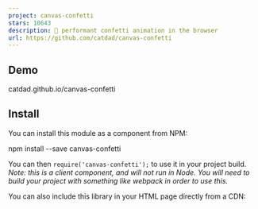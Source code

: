 ```yaml
---
project: canvas-confetti
stars: 10643
description: 🎉 performant confetti animation in the browser
url: https://github.com/catdad/canvas-confetti
---
```


Demo
----

catdad.github.io/canvas-confetti

Install
-------

You can install this module as a component from NPM:

npm install --save canvas-confetti

You can then `require('canvas-confetti');` to use it in your project build. _Note: this is a client component, and will not run in Node. You will need to build your project with something like webpack in order to use this._

You can also include this library in your HTML page directly from a CDN:

<script src\="https://cdn.jsdelivr.net/npm/canvas-confetti@1.9.3/dist/confetti.browser.min.js"\></script\>

_Note: you should use the latest version at the time that you include your project. You can see all versions on the releases page._

Reduced Motion
--------------

Thank you for joining me in this very important message about motion on your website. See, not everyone likes it, and some actually prefer no motion. They have ways to tell us about it and we should listen. While I don't want to go as far as tell you not to have confetti on your page just yet, I do want to make it easy for you to respect what your users want. There is a `disableForReducedMotion` option you can use so that users that have trouble with chaotic animations don't need to struggle on your website. This is disabled by default, but I am considering changing that in a future major release. If you have strong feelings about this, please let me know. For now, please confetti responsibly.

API
---

When installed from `npm`, this library can be required as a client component in your project build. When using the CDN version, it is exposed as a `confetti` function on `window`.

### `confetti([options {Object}])` → `Promise|null`

`confetti` takes a single optional object. When `window.Promise` is available, it will return a Promise to let you know when it is done. When promises are not available (like in IE), it will return `null`. You can polyfill promises using any of the popular polyfills. You can also provide a promise implementation to `confetti` through:

const MyPromise \= require('some-promise-lib');
const confetti \= require('canvas-confetti');
confetti.Promise \= MyPromise;

If you call `confetti` multiple times before it is done, it will return the same promise every time. Internally, the same canvas element will be reused, continuing the existing animation with the new confetti added. The promise returned by each call to `confetti` will resolve once all animations are done.

#### `options`

The `confetti` parameter is a single optional `options` object, which has the following properties:

-   `particleCount` _Integer (default: 50)_: The number of confetti to launch. More is always fun... but be cool, there's a lot of math involved.
-   `angle` _Number (default: 90)_: The angle in which to launch the confetti, in degrees. 90 is straight up.
-   `spread` _Number (default: 45)_: How far off center the confetti can go, in degrees. 45 means the confetti will launch at the defined `angle` plus or minus 22.5 degrees.
-   `startVelocity` _Number (default: 45)_: How fast the confetti will start going, in pixels.
-   `decay` _Number (default: 0.9)_: How quickly the confetti will lose speed. Keep this number between 0 and 1, otherwise the confetti will gain speed. Better yet, just never change it.
-   `gravity` _Number (default: 1)_: How quickly the particles are pulled down. 1 is full gravity, 0.5 is half gravity, etc., but there are no limits. You can even make particles go up if you'd like.
-   `drift` _Number (default: 0)_: How much to the side the confetti will drift. The default is 0, meaning that they will fall straight down. Use a negative number for left and positive number for right.
-   `flat` _Boolean (default: false)_: Optionally turns off the tilt and wobble that three dimensional confetti would have in the real world. Yeah, they look a little sad, but y'all asked for them, so don't blame me.
-   `ticks` _Number (default: 200)_: How many times the confetti will move. This is abstract... but play with it if the confetti disappear too quickly for you.
-   `origin` _Object_: Where to start firing confetti from. Feel free to launch off-screen if you'd like.
    -   `origin.x` _Number (default: 0.5)_: The `x` position on the page, with `0` being the left edge and `1` being the right edge.
    -   `origin.y` _Number (default: 0.5)_: The `y` position on the page, with `0` being the top edge and `1` being the bottom edge.
-   `colors` _Array<String>_: An array of color strings, in the HEX format... you know, like `#bada55`.
-   `shapes` _Array<String|Shape>_: An array of shapes for the confetti. There are 3 built-in values of `square`, `circle`, and `star`. The default is to use both squares and circles in an even mix. To use a single shape, you can provide just one shape in the array, such as `['star']`. You can also change the mix by providing a value such as `['circle', 'circle', 'square']` to use two third circles and one third squares. You can also create your own shapes using the `confetti.shapeFromPath` or `confetti.shapeFromText` helper methods.
-   `scalar` _Number (default: 1)_: Scale factor for each confetti particle. Use decimals to make the confetti smaller. Go on, try teeny tiny confetti, they are adorable!
-   `zIndex` _Integer (default: 100)_: The confetti should be on top, after all. But if you have a crazy high page, you can set it even higher.
-   `disableForReducedMotion` _Boolean (default: false)_: Disables confetti entirely for users that prefer reduced motion. The `confetti()` promise will resolve immediately in this case.

### `confetti.shapeFromPath({ path, matrix? })` → `Shape`

This helper method lets you create a custom confetti shape using an SVG Path string. Any valid path should work, though there are a few caveats:

-   All paths will be filed. If you were hoping to have a stroke path, that is not implemented.
-   Paths are limited to a single color, so keep that in mind.
-   All paths need a valid transform matrix. You can pass one in, or you can leave it out and use this helper to calculate the matrix for you. Do note that calculating the matrix is a bit expensive, so it is best to calculate it once for each path in development and cache that value, so that production confetti remain fast. The matrix is deterministic and will always be the same given the same path value.
-   For best forward compatibility, it is best to re-generate and re-cache the matrix if you update the `canvas-confetti` library.
-   Support for path-based confetti is limited to browsers which support `Path2D`, which should really be all major browser at this point.

This method will return a `Shape` -- it's really just a plain object with some properties, but shhh... we'll pretend it's a shape. Pass this `Shape` object into the `shapes` array directly.

As an example, here's how you might do a triangle confetti:

var triangle \= confetti.shapeFromPath({ path: 'M0 10 L5 0 L10 10z' });

confetti({
  shapes: \[triangle\]
});

### `confetti.shapeFromText({ text, scalar?, color?, fontFamily? })` → `Shape`

This is the highly anticipated feature to render emoji confetti! Use any standard unicode emoji. Or other text, but... maybe don't use other text.

While any text should work, there are some caveats:

-   For flailing confetti, something that is mostly square works best. That is, a single character, especially an emoji.
-   Rather than rendering text every time a confetti is drawn, this helper actually rasterizes the text. Therefore, it does not scale well after it is created. If you plan to use the `scalar` value to scale your confetti, use the same `scalar` value here when creating the shape. This will make sure the confetti are not blurry.

The options for this method are:

-   `options` _`Object`_:
    -   `text` _`String`_: the text to be rendered as a confetti. If you can't make up your mind, I suggest "🐈".
    -   `scalar` _`Number, optional, default: 1`_: a scale value relative to the default size. It matches the `scalar` value in the confetti options.
    -   `color` _`String, optional, default: #000000`_: the color used to render the text.
    -   `fontFamily` _`String, optional, default: native emoji`_: the font family name to use when rendering the text. The default follows best practices for rendring the native OS emoji of the device, falling back to `sans-serif`. If using a web font, make sure this font is loaded before rendering your confetti.

var scalar \= 2;
var pineapple \= confetti.shapeFromText({ text: '🍍', scalar });

confetti({
  shapes: \[pineapple\],
  scalar
});

### `confetti.create(canvas, [globalOptions])` → `function`

This method creates an instance of the `confetti` function that uses a custom canvas. This is useful if you want to limit the area on your page in which confetti appear. By default, this method will not modify the canvas in any way (other than drawing to it).

_Canvas can be misunderstood a bit though, so let me explain why you might want to let the module modify the canvas just a bit. By default, a `canvas` is a relatively small image -- somewhere around 300x150, depending on the browser. When you resize it using CSS, this sets the display size of the canvas, but not the image being represented on that canvas. Think of it as loading a 300x150 jpeg image in an `img` tag and then setting the CSS for that tag to `1500x600` -- your image will end up stretched and blurry. In the case of a canvas, you need to also set the width and height of the canvas image itself. If you don't want to do that, you can allow `confetti` to set it for you._

Note also that you should persist the custom instance and avoid initializing an instance of confetti with the same canvas element more than once.

The following global options are available:

-   `resize` _Boolean (default: false)_: Whether to allow setting the canvas image size, as well as keep it correctly sized if the window changes size (e.g. resizing the window, rotating a mobile device, etc.). By default, the canvas size will not be modified.
-   `useWorker` _Boolean (default: false)_: Whether to use an asynchronous web worker to render the confetti animation, whenever possible. This is turned off by default, meaning that the animation will always execute on the main thread. If turned on and the browser supports it, the animation will execute off of the main thread so that it is not blocking any other work your page needs to do. Using this option will also modify the canvas, but more on that directly below -- do read it. If it is not supported by the browser, this value will be ignored.
-   `disableForReducedMotion` _Boolean (default: false)_: Disables confetti entirely for users that prefer reduced motion. When set to true, use of this confetti instance will always respect a user's request for reduced motion and disable confetti for them.

_**Important: If you use `useWorker: true`, I own your canvas now. It's mine now and I can do whatever I want with it (don't worry... I'll just put confetti inside it, I promise). You must not try to use the canvas in any way (other than I guess removing it from the DOM), as it will throw an error. When using workers for rendering, control of the canvas must be transferred to the web worker, preventing any usage of that canvas on the main thread. If you must manipulate the canvas in any way, do not use this option.**_

var myCanvas \= document.createElement('canvas');
document.body.appendChild(myCanvas);

var myConfetti \= confetti.create(myCanvas, {
  resize: true,
  useWorker: true
});
myConfetti({
  particleCount: 100,
  spread: 160
  // any other options from the global
  // confetti function
});

### `confetti.reset()`

Stops the animation and clears all confetti, as well as immediately resolves any outstanding promises. In the case of a separate confetti instance created with `confetti.create`, that instance will have its own `reset` method.

confetti();

setTimeout(() \=> {
  confetti.reset();
}, 100);

var myCanvas \= document.createElement('canvas');
document.body.appendChild(myCanvas);

var myConfetti \= confetti.create(myCanvas, { resize: true });

myConfetti();

setTimeout(() \=> {
  myConfetti.reset();
}, 100);

Examples
--------

Launch some confetti the default way:

confetti();

Launch a bunch of confetti:

confetti({
  particleCount: 150
});

Launch some confetti really wide:

confetti({
  spread: 180
});

Get creative. Launch a small poof of confetti from a random part of the page:

confetti({
  particleCount: 100,
  startVelocity: 30,
  spread: 360,
  origin: {
    x: Math.random(),
    // since they fall down, start a bit higher than random
    y: Math.random() \- 0.2
  }
});

I said creative... we can do better. Since it doesn't matter how many times we call `confetti` (just the total number of confetti in the air), we can do some fun things, like continuously launch more and more confetti for 30 seconds, from multiple directions:

// do this for 30 seconds
var duration \= 30 \* 1000;
var end \= Date.now() + duration;

(function frame() {
  // launch a few confetti from the left edge
  confetti({
    particleCount: 7,
    angle: 60,
    spread: 55,
    origin: { x: 0 }
  });
  // and launch a few from the right edge
  confetti({
    particleCount: 7,
    angle: 120,
    spread: 55,
    origin: { x: 1 }
  });

  // keep going until we are out of time
  if (Date.now() < end) {
    requestAnimationFrame(frame);
  }
}());
